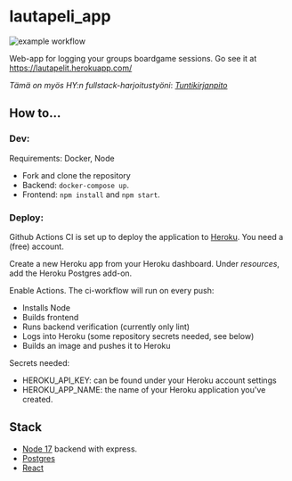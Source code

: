 # lautapeli_app

![example workflow](https://github.com/Veikkosuhonen/lautapeli_app/actions/workflows/main.yml/badge.svg)

Web-app for logging your groups boardgame sessions. Go see it at https://lautapelit.herokuapp.com/

_Tämä on myös HY:n fullstack-harjoitustyöni_:  [_Tuntikirjanpito_](https://github.com/Veikkosuhonen/lautapeli_app/blob/master/tuntikirjanpito.md)

## How to...

### Dev:

Requirements: Docker, Node

- Fork and clone the repository
- Backend: `docker-compose up`.
- Frontend: `npm install` and `npm start`.

### Deploy:

Github Actions CI is set up to deploy the application to [Heroku](https://heroku.com). You need a (free) account. 

Create a new Heroku app from your Heroku dashboard. Under _resources_, add the Heroku Postgres add-on.

Enable Actions. The ci-workflow will run on every push:
- Installs Node
- Builds frontend
- Runs backend verification (currently only lint)
- Logs into Heroku (some repository secrets needed, see below)
- Builds an image and pushes it to Heroku

Secrets needed: 
- HEROKU_API_KEY: can be found under your Heroku account settings
- HEROKU_APP_NAME: the name of your Heroku application you've created.

## Stack

- [Node 17](https://hub.docker.com/_/node) backend with express.
- [Postgres](https://hub.docker.com/_/postgres)
- [React](https://reactjs.org/)
